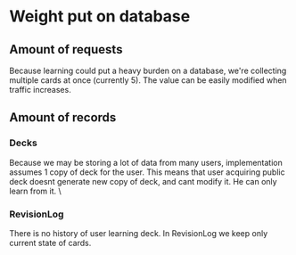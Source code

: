 ﻿# Weight put on database

Amount of requests
---------------------
Because learning could put a heavy burden on a database, we're collecting multiple cards at once (currently 5). 
The value can be easily modified when traffic increases.

Amount of records
---------------------
### Decks
Because we may be storing a lot of data from many users, implementation assumes 1 copy of deck for the user.
This means that user acquiring public deck doesnt generate new copy of deck, and cant modify it. He can only 
learn from it. \

### RevisionLog
There is no history of user learning deck. In RevisionLog we keep only current state of cards.